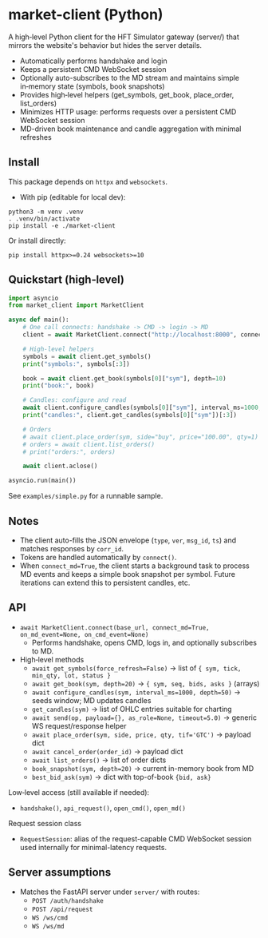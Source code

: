 # market-client (Python)

A high‑level Python client for the HFT Simulator gateway (server/) that mirrors the website's behavior but hides the server details.
- Automatically performs handshake and login
- Keeps a persistent CMD WebSocket session
- Optionally auto-subscribes to the MD stream and maintains simple in‑memory state (symbols, book snapshots)
- Provides high‑level helpers (get_symbols, get_book, place_order, list_orders)
- Minimizes HTTP usage: performs requests over a persistent CMD WebSocket session
- MD-driven book maintenance and candle aggregation with minimal refreshes

## Install

This package depends on `httpx` and `websockets`.

- With pip (editable for local dev):

```
python3 -m venv .venv
. .venv/bin/activate
pip install -e ./market-client
```

Or install directly:

```
pip install httpx>=0.24 websockets>=10
```

## Quickstart (high‑level)

```python
import asyncio
from market_client import MarketClient

async def main():
    # One call connects: handshake -> CMD -> login -> MD
    client = await MarketClient.connect("http://localhost:8000", connect_md=True)

    # High-level helpers
    symbols = await client.get_symbols()
    print("symbols:", symbols[:3])

    book = await client.get_book(symbols[0]["sym"], depth=10)
    print("book:", book)

    # Candles: configure and read
    await client.configure_candles(symbols[0]["sym"], interval_ms=1000, depth=50)
    print("candles:", client.get_candles(symbols[0]["sym"])[:3])

    # Orders
    # await client.place_order(sym, side="buy", price="100.00", qty=1)
    # orders = await client.list_orders()
    # print("orders:", orders)

    await client.aclose()

asyncio.run(main())
```

See `examples/simple.py` for a runnable sample.

## Notes
- The client auto-fills the JSON envelope (`type`, `ver`, `msg_id`, `ts`) and matches responses by `corr_id`.
- Tokens are handled automatically by `connect()`.
- When `connect_md=True`, the client starts a background task to process MD events and keeps a simple book snapshot per symbol. Future iterations can extend this to persistent candles, etc.

## API

- `await MarketClient.connect(base_url, connect_md=True, on_md_event=None, on_cmd_event=None)`
  - Performs handshake, opens CMD, logs in, and optionally subscribes to MD.
- High‑level methods
  - `await get_symbols(force_refresh=False)` -> list of `{ sym, tick, min_qty, lot, status }`
  - `await get_book(sym, depth=20)` -> `{ sym, seq, bids, asks }` (arrays)
  - `await configure_candles(sym, interval_ms=1000, depth=50)` -> seeds window; MD updates candles
  - `get_candles(sym)` -> list of OHLC entries suitable for charting
  - `await send(op, payload={}, as_role=None, timeout=5.0)` -> generic WS request/response helper
  - `await place_order(sym, side, price, qty, tif='GTC')` -> payload dict
  - `await cancel_order(order_id)` -> payload dict
  - `await list_orders()` -> list of order dicts
  - `book_snapshot(sym, depth=20)` -> current in-memory book from MD
  - `best_bid_ask(sym)` -> dict with top-of-book `{bid, ask}`

Low‑level access (still available if needed):
- `handshake()`, `api_request()`, `open_cmd()`, `open_md()`

Request session class
- `RequestSession`: alias of the request-capable CMD WebSocket session used internally for minimal-latency requests.

## Server assumptions
- Matches the FastAPI server under `server/` with routes:
  - `POST /auth/handshake`
  - `POST /api/request`
  - `WS /ws/cmd`
  - `WS /ws/md`
